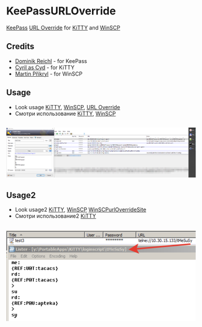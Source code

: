 # KeePassURLOverride
[KeePass](https://keepass.info) [URL Override](https://keepass.info/help/base/autourl.html#override) for [KiTTY](https://github.com/cyd01/KiTTY) and [WinSCP](https://github.com/winscp/winscp)
## Credits
- [Dominik Reichl](https://keepass.info) - for KeePass
- [Cyril as Cyd](https://github.com/cyd01/KiTTY) - for KiTTY
- [Martin Přikryl](https://github.com/winscp/winscp) - for WinSCP
## Usage
- Look usage [KiTTY](KiTTY.en.md), [WinSCP](WinSCP.en.md), [URL Override](https://winscp.net/eng/docs/integration_keepass)
- Смотри использование [KiTTY](KiTTY.ru.md), [WinSCP](WinSCP.ru.md)
## ![ex:](2023-01-03_15-56-01.png)
## Usage2
- Look usage2 [KiTTY](KiTT.en.md), [WinSCP](https://winscp.net/forum/viewtopic.php?p=115210#115210)  [WinSCPurlOverrideSite](WinSCPurlOverrideSite)
- Смотри использование2 [KiTTY](KiTT.ru.md)
## ![ex:](2023-01-08_19-39-54.png)

